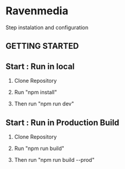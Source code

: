 # Ravenmedia

Step instalation and configuration 

## GETTING STARTED

## Start : Run in local

1. Clone Repository

2. Run "npm install"

3. Then run "npm run dev"
## Start : Run in Production Build

1. Clone Repository

2. Run "npm run build"

3. Then run "npm run build --prod"

